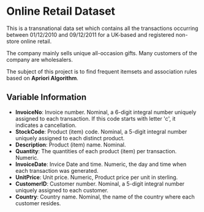 # Online Retail Dataset

This is a transnational data set which contains all the transactions occurring between 01/12/2010 and 09/12/2011 for a UK-based and registered non-store online retail.

The company mainly sells unique all-occasion gifts. Many customers of the company are wholesalers.

The subject of this project is to find frequent itemsets and association rules based on **Apriori Algorithm**.

## Variable Information

- **InvoiceNo**: Invoice number. Nominal, a 6-digit integral number uniquely assigned to each transaction. If this code starts with letter 'c', it indicates a cancellation.
- **StockCode**: Product (item) code. Nominal, a 5-digit integral number uniquely assigned to each distinct product.
- **Description**: Product (item) name. Nominal.
- **Quantity**: The quantities of each product (item) per transaction. Numeric.	
- **InvoiceDate**: Invice Date and time. Numeric, the day and time when each transaction was generated.
- **UnitPrice**: Unit price. Numeric, Product price per unit in sterling.
- **CustomerID**: Customer number. Nominal, a 5-digit integral number uniquely assigned to each customer.
- **Country**: Country name. Nominal, the name of the country where each customer resides.

